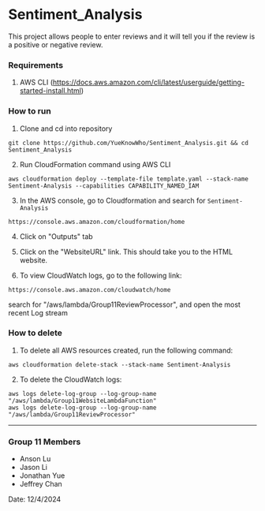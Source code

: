 # Sentiment_Analysis
This project allows people to enter reviews and it will tell you if the review is a positive or negative review.

### Requirements
1. AWS CLI (https://docs.aws.amazon.com/cli/latest/userguide/getting-started-install.html)

### How to run
1. Clone and cd into repository

```
git clone https://github.com/YueKnowWho/Sentiment_Analysis.git && cd Sentiment_Analysis
```

2. Run CloudFormation command using AWS CLI

```
aws cloudformation deploy --template-file template.yaml --stack-name Sentiment-Analysis --capabilities CAPABILITY_NAMED_IAM
```

3. In the AWS console, go to Cloudformation and search for `Sentiment-Analysis`

```
https://console.aws.amazon.com/cloudformation/home
```

4. Click on "Outputs" tab

5. Click on the "WebsiteURL" link. This should take you to the HTML website.

6. To view CloudWatch logs, go to the following link:

```
https://console.aws.amazon.com/cloudwatch/home
```

search for "/aws/lambda/Group11ReviewProcessor", and open the most recent Log stream


### How to delete
1. To delete all AWS resources created, run the following command:

```
aws cloudformation delete-stack --stack-name Sentiment-Analysis
```

2. To delete the CloudWatch logs:

```
aws logs delete-log-group --log-group-name "/aws/lambda/Group11WebsiteLambdaFunction"
aws logs delete-log-group --log-group-name "/aws/lambda/Group11ReviewProcessor"
```


-----

### Group 11 Members
* Anson Lu
* Jason Li
* Jonathan Yue
* Jeffrey Chan

Date: 12/4/2024